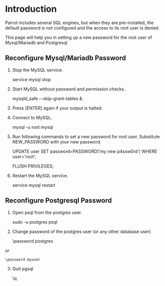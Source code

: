 # Introduction #

Parrot includes several SQL engines, but when they are pre-installed, the default password is not configured and the access to its root user is denied.

This page will help you in setting up a new password for the root user of Mysql/Mariadb and Postgresql


## Reconfigure Mysql/Mariadb Password ##

1. Stop the MySQL service.

    service mysql stop

2. Start MySQL without password and permission checks.

   mysqld_safe --skip-grant-tables &

3. Press [ENTER] again if your output is halted.

4. Connect to MySQL.

    mysql -u root mysql

5. Run following commands to set a new password for root user. Substitute NEW_PASSWORD with your new password.

    UPDATE user SET password=PASSWORD('my new p4ssw0rd') WHERE user='root';
    
    FLUSH PRIVILEGES;

6. Restart the MySQL service.

    service mysql restart




## Reconfigure Postgresql Password ##


1. Open psql from the postgres user.

    sudo -u postgres psql

2. Change password of the postgres user (or any other database user)

    \password postgres

or

    \password myuser

3. Quit pgsql

    \q

